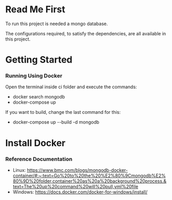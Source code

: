 # Read Me First
To run this project is needed a mongo database. 

The configurations required, to satisfy the dependencies, are all available in this project.

# Getting Started

### Running Using Docker
Open the terminal inside ci folder and execute the commands:
* docker search mongodb
* docker-compose up
  
If you want to build, change the last command for this:
* docker-compose up --build -d mongodb
# Install Docker

### Reference Documentation

* Linux: https://www.bmc.com/blogs/mongodb-docker-container/#:~:text=Go%20to%20the%20%E2%80%9Cmongodb%E2%80%9D%20folder,container%20as%20a%20background%20process.&text=The%20up%20command%20will%20pull,yml%20file
* Windows: https://docs.docker.com/docker-for-windows/install/